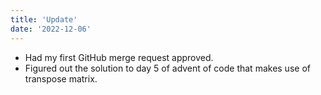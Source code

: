 ```yaml
--- 
title: 'Update' 
date: '2022-12-06' 
--- 
```


- Had my first GitHub merge request approved.
- Figured out the solution to day 5 of advent of code that makes use of transpose matrix.
